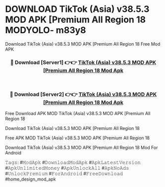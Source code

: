 # DOWNLOAD TikTok (Asia) v38.5.3 MOD APK [Premium All Region 18 MODYOLO- m83y8
Download TikTok (Asia) v38.5.3 MOD APK [Premium All Region 18 Free Mod APK

<div align="center">
<h3>🔴 Download [Server1] 👉👉 <a href="https://apk-comot.site?title=TikTok_(Asia)_v38.5.3_MOD_APK_[Premium_All_Region_18">TikTok (Asia) v38.5.3 MOD APK [Premium All Region 18 Mod Apk</a></h3><br>

<h3>🔴 Download [Server2] 👉👉 <a href="https://apk-comot.site?title=TikTok_(Asia)_v38.5.3_MOD_APK_[Premium_All_Region_18">TikTok (Asia) v38.5.3 MOD APK [Premium All Region 18 Mod Apk</a></h3>
</div>


Free Download APK MOD TikTok (Asia) v38.5.3 MOD APK [Premium All Region 18

Download TikTok (Asia) v38.5.3 MOD APK [Premium All Region 18 

Free APK MOD TikTok (Asia) v38.5.3 MOD APK [Premium All Region 18 

Download TikTok (Asia) v38.5.3 MOD APK [Premium All Region 18 Mod For Android

𝚃𝚊𝚐𝚜: #𝙼𝚘𝚍𝙰𝚙𝚔 #𝙳𝚘𝚠𝚗𝚕𝚘𝚊𝚍𝙼𝚘𝚍𝙰𝚙𝚔 #𝙰𝚙𝚔𝙻𝚊𝚝𝚎𝚜𝚝𝚅𝚎𝚛𝚜𝚒𝚘𝚗 #𝙰𝚙𝚔𝚄𝚗𝚕𝚒𝚖𝚒𝚝𝚎𝚍𝙼𝚘𝚗𝚎𝚢 #𝙰𝚙𝚔𝚄𝚗𝚕𝚘𝚌𝚔𝙰𝚕𝚕 #𝙰𝚙𝚔𝙽𝚘𝙰𝚍𝚜 #𝚄𝚗𝚕𝚘𝚌𝚔𝙿𝚛𝚎𝚖𝚒𝚞𝚖 #𝙵𝚘𝚛𝙰𝚗𝚍𝚛𝚘𝚒𝚍 #𝙵𝚛𝚎𝚎𝙳𝚘𝚠𝚗𝚕𝚘𝚊𝚍 #home_design_mod_apk
